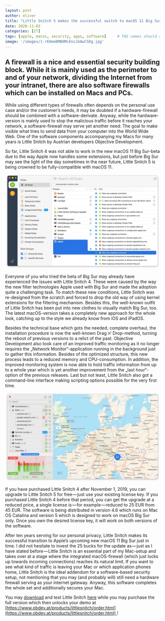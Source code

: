 ```yaml
---
layout: post
author: oliver
title: "Little Snitch 5 makes the successful switch to macOS 11 Big Sur"
date: 2020-11-03
categories: [IT]
tags: [apple, macos, security, apps, software]     # TAG names should always be lowercase
image: '/images/1-rEHem8MB0McEncibAwCSOg.jpg'
---
```


## A firewall is a nice and essential security building block. While it is mainly used as the perimeter to and of your network, dividing the Internet from your intranet, there are also software firewalls which can be installed on Macs and PCs.

While using different types of firewalls often depends on the personal use case and/or the customer’s needs, it may be doubted if a hardware-firewall should be combined with a software-derivate. Anyway, while the hardware-version is mainly used to stop the malicious traffic before it reaches your network, a software-firewall may serve yet another need: The goal to make visible what tries to send data from your computer into the World Wide Web. One of the software components accompanying my Macs for many years is Little Snitch by Austrian developers Objective Development.

So far, Little Snitch 4 was not able to work in the new macOS 11 Big Sur-beta due to the way Apple now handles some extensions, but just before Big Sur may see the light of the day sometimes in the near future, Little Snitch 5 is being crowned to be fully-compatible with macOS 11.

![](../images/1-7ebJ0PB4EbU98BYMR9AUNg@2x.jpg)

Everyone of you who tried the beta of Big Sur may already have experienced the issues with Little Snitch 4. These were caused by the way the new filter technologies Apple used with Big Sur and made the adoption quite a challenging task. To match these new conditions, Little Snitch was re-designed from the scratch and forced to drop the old way of using kernel extensions for the filtering mechanism. Besides this, the well-known outfit of Little Snitch has been put into new clothes to visually match Big Sur, too. The latest macOS-version takes a completely new approach for the whole look, catching up to the style we already know from iOS and iPadOS.

Besides the technical base which gots the needed, complete overhaul, the installation procedure is now the well-known Drag n’ Drop-method, turning the reboot of previous versions to a relict of the past. Objective Development also took care of an improved traffic monitoring as it no longer requires the „Network Monitor“-application running in the background just to gather this information. Besides of the optimized structure, this new process leads to a reduced memory and CPU-consumption. In addition, the improved monitoring system is now able to hold traffic information from up to a whole year which is yet another improvement from the „last hour“-option of the previous releases. Last but not least, Little Snitch also got a command-line interface making scripting options possible for the very first time.

![](../images/1-JkZNoHtFYZnjbZmjsU7iQw@2x.jpg)

If you have purchased Little Snitch 4 after November 1, 2019, you can upgrade to Little Snitch 5 for free — just use your existing license key. If you purchased Little Snitch 4 before that period, you can get the upgrade at a reduced price, a single license is — for example — reduced to 25 EUR from 45 EUR. The software is being distributed in version 4.6 which runs on Mac OS Catalina and version 5 which is designed to work on macOS Big Sur only. Once you own the desired license key, it will work on both versions of the software.

After ten years serving for our personal privacy, Little Snitch makes its successful transition to Apple’s upcoming new macOS 11 Big Sur just in time. I did not hesitate to invest the 25 bucks for the update as — just as I have stated before — Little Snitch is an essential part of my Mac-setup and takes over at a stage where the integrated macOS-firewall (which just locks up towards incoming connections) reaches its natural limit. If you want to see what kind of traffic is leaving your Mac or which application phones home, Little Snitch is the ideal addendum for a software-based security setup, not mentioning that you may (and probably will) still need a hardware firewall serving as your internet gateway. Anyway, this software completes the whole set and additionally secures your Mac.

You may [download](https://www.obdev.at/products/littlesnitch/download.html) and test Little Snitch [here](https://www.obdev.at/products/littlesnitch/download.html) while you may purchase the full version which then unlocks your demo at [https://www.obdev.at/products/littlesnitch/order.html](https://www.obdev.at/products/littlesnitch/order.html) !